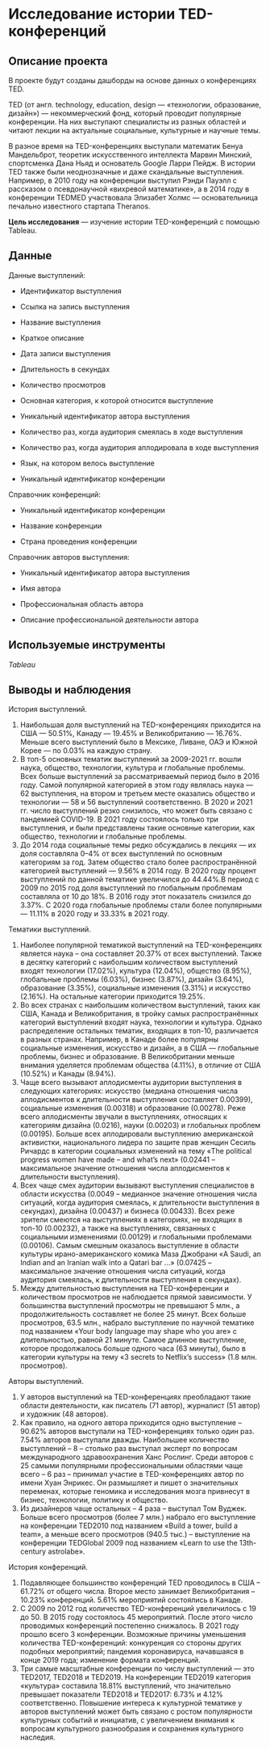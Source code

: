# Исследование истории TED-конференций

## Описание проекта

В проекте будут созданы дашборды на основе данных о конференциях TED.

TED (от англ. technology, education, design — «технологии, образование, дизайн») — некоммерческий фонд, который проводит популярные конференции. На них выступают специалисты из разных областей и читают лекции на актуальные социальные, культурные и научные темы.

В разное время на TED-конференциях выступали математик Бенуа Мандельброт, теоретик искусственного интеллекта Марвин Минский, спортсменка Дана Ньяд и основатель Google Ларри Пейдж. В истории TED также были неоднозначные и даже скандальные выступления. Например, в 2010 году на конференции выступил Рэнди Пауэлл с рассказом о псевдонаучной «вихревой математике», а в 2014 году в конференции TEDMED участвовала Элизабет Холмс — основательница печально известного стартапа Theranos.

**Цель исследования** — изучение истории TED-конференций с помощью Tableau.

## Данные

Данные выступлений:

- Идентификатор выступления

- Ссылка на запись выступления

- Название выступления

- Краткое описание

- Дата записи выступления

- Длительность в секундах

- Количество просмотров

- Основная категория, к которой относится выступление

- Уникальный идентификатор автора выступления

- Количество раз, когда аудитория смеялась в ходе выступления

- Количество раз, когда аудитория аплодировала в ходе выступления

- Язык, на котором велось выступление

- Уникальный идентификатор конференции

Справочник конференций:

- Уникальный идентификатор конференции

- Название конференции

- Страна проведения конференции

Справочник авторов выступления:

- Уникальный идентификатор автора выступления

- Имя автора

- Профессиональная область автора

- Описание профессиональной деятельности автора

## Используемые инструменты

*Tableau*

## Выводы и наблюдения

История выступлений.

  1. Наибольшая доля выступлений на TED-конференциях приходится на США — 50.51%, Канаду — 19.45% и Великобританию —  16.76%. Меньше всего выступлений было в Мексике, Ливане, ОАЭ и Южной Корее — по 0.03% на каждую страну.
  2. В топ-5 основных тематик выступлений за 2009-2021 гг. вошли наука, общество, технологии, культура и глобальные проблемы. Всех больше выступлений за рассматриваемый период было в 2016 году. Самой популярной категорией в этом году являлась наука — 62 выступления, на втором и третьем месте оказались общество и технологии — 58 и 56 выступлений соответственно. В 2020 и 2021 гг. число выступлений резко снизилось, что может быть связано с пандемией COVID-19. В 2021 году состоялось только три выступления, и были представлены такие основные категории, как общество, технологии и глобальные проблемы.
  3. До 2014 года социальные темы редко обсуждались в лекциях — их доля составляла 0–4% от всех выступлений по основным категориям за год. Затем общество стало более распространённой категорией выступлений — 9.56% в 2014 году. В 2020 году процент выступлений по данной тематике увеличился до 44.44%.В период с 2009 по 2015 год доля выступлений по глобальным проблемам составляла от 10 до 18%. В 2016 году этот показатель снизился до 3.37%. С 2020 года глобальные проблемы стали более популярными — 11.11% в 2020 году и 33.33% в 2021 году.

Тематики выступлений.

  1. Наиболее популярной тематикой выступлений на TED-конференциях является наука – она составляет 20.37% от всех выступлений. Также в десятку категорий с наибольшим количеством выступлений входят технологии (17.02%), культура (12.04%), общество (8.95%), глобальные проблемы (6.03%), бизнес (3.87%), дизайн (3.64%), образование (3.35%), социальные изменения (3.31%) и искусство (2.16%). На остальные категории приходится 19.25%.
  2. Во всех странах с наибольшим количеством выступлений, таких как США, Канада и Великобритания, в тройку самых распространённых категорий выступлений входят наука, технологии и культура. Однако распределение остальных тематик, входящих в топ-10, различается в разных странах. Например, в Канаде более популярны социальные изменения, искусство и дизайн, а в США — глобальные проблемы, бизнес и образование. В Великобритании меньше внимания уделяется проблемам общества (4.11%), в отличие от США (10.52%) и Канады (8.94%).
  3. Чаще всего вызывают аплодисменты аудитории выступления в следующих категориях: искусство (медиана отношения числа аплодисментов к длительности выступления составляет 0.00399), социальные изменения (0.00318) и образование (0.00278). Реже всего аплодисменты звучали в выступлениях, относящих к категориям дизайна (0.0216), науки (0.00203) и глобальных проблем (0.00195). Больше всех аплодировали выступлению американской активистки, национального лидера по защите прав женщин Сесиль Ричардс в категории социальных изменений на тему «The political progress women have made – and what’s next» (0.02441 – максимальное значение отношения числа аплодисментов к длительности выступления).
  4. Всех чаще смех аудитории вызывают выступления специалистов в области искусства (0.0049 – медианное значение отношения числа ситуаций, когда аудитория смеялась, к длительности выступления в секундах), дизайна (0.00437) и бизнеса (0.00433). Всех реже зрители смеются на выступлениях в категориях, не входящих в топ-10 (0.00232), а также на выступлениях, связанных с социальными изменениями (0.00129) и глобальными проблемами (0.00106). Самым смешным оказалось выступление в области культуры ирано-американского комика Маза Джобрани «A Saudi, an Indian and an Iranian walk into a Qatari bar ...» (0.07425 – максимальное значение отношения числа ситуаций, когда аудитория смеялась, к длительности выступления в секундах).
  5. Между длительностью выступления на TED-конференции и количеством просмотров не наблюдается прямой зависимости. У большинства выступлений просмотры не превышают 5 млн., а продолжительность составляет не более 25 минут. Всех больше просмотров, 63.5 млн., набрало выступление по научной тематике под названием «Your body language may shape who you are» с длительностью, равной 21 минуте. Самое длинное выступление, которое продолжалось больше одного часа (63 минуты), было в категории культуры на тему «3 secrets to Netflix’s success» (1.8 млн. просмотров).

Авторы выступлений.

  1. У авторов выступлений на TED-конференциях преобладают такие области деятельности, как писатель (71 автор), журналист (51 автор) и художник (48 авторов).
  2.  Как правило, на одного автора приходится одно выступление – 90.62% авторов выступали на TED-конференциях только один раз. 7.54% авторов выступали дважды. Наибольшее количество выступлений – 8 – столько раз выступал эксперт по вопросам международного здравоохранения Ханс Рослинг. Среди авторов с 25 самыми популярными профессиональными областями чаще всего – 6 раз – принимал участие в TED-конференциях автор по имени Хуан Энрикес. Он размышляет и пишет о значительных переменах, которые геномика и исследования мозга привнесут в бизнес, технологии, политику и общество.
  3. Из дизайнеров чаще остальных – 4 раза – выступал Том Вуджек. Больше всего просмотров (более 7 млн.) набрало его выступление на конференции TED2010 под названием «Build a tower, build a team», а меньше всего просмотров (940.5 тыс.) – выступление на конференции TEDGlobal 2009 под названием «Learn to use the 13th-century astrolabe».

История конференций.

  1. Подавляющее большинство конференций TED проводилось в США – 61.72% от общего числа. Второе место занимает Великобритания – 10.23% конференций. 5.61% мероприятий состоялись в Канаде.
  2. С 2009 по 2012 год количество TED-конференций увеличилось с 19 до 50. В 2015 году состоялось 45 мероприятий. После этого число проводимых конференций постепенно снижалось. В 2021 году прошло всего 3 конференции. Возможные причины уменьшения количества TED-конференций: конкуренция со стороны других подобных мероприятий; пандемия коронавируса, начавшаяся в конце 2019 года; изменение формата конференций.
  3. Три самые масштабные конференции по числу выступлений — это TED2017, TED2018 и TED2019. На конференции TED2019 категория «культура» составила 18.81% выступлений, что значительно превышает показатели TED2018 и TED2017: 6.73% и 4.12% соответственно. Повышение интереса к культурной тематике у авторов выступлений может быть связано с ростом популярности культурных событий и инициатив, с увеличением внимания к вопросам культурного разнообразия и сохранения культурного наследия.
